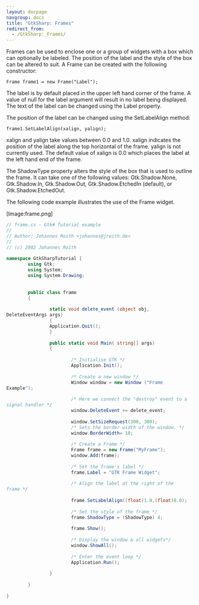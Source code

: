 ```yaml
---
layout: docpage
navgroup: docs
title: "GtkSharp: Frames"
redirect_from:
  - /GtkSharp:_Frames/
---
```


Frames can be used to enclose one or a group of widgets with a box which can optionally be labeled. The position of the label and the style of the box can be altered to suit. A Frame can be created with the following constructor:

    Frame frame1 = new Frame("Label");

The label is by default placed in the upper left hand corner of the frame. A value of null for the label argument will result in no label being displayed. The text of the label can be changed using the Label property.

The position of the label can be changed using the SetLabelAlign method:

    frame1.SetLabelAlign(xalign, yalign);

xalign and yalign take values between 0.0 and 1.0. xalign indicates the position of the label along the top horizontal of the frame. yalign is not currently used. The default value of xalign is 0.0 which places the label at the left hand end of the frame.

The ShadowType property alters the style of the box that is used to outline the frame. It can take one of the following values: Gtk.Shadow.None, Gtk.Shadow.In, Gtk.Shadow.Out, Gtk.Shadow.EtchedIn (default), or Gtk.Shadow.EtchedOut.

The following code example illustrates the use of the Frame widget.

[Image:frame.png]

``` csharp
// frame.cs - Gtk# Tutorial example
//
// Author: Johannes Roith >johannes@jroith.de<
//
// (c) 2002 Johannes Roith
 
namespace GtkSharpTutorial {
        using Gtk;
        using System;
        using System.Drawing;
 
 
        public class frame
        {
 
                static void delete_event (object obj,
DeleteEventArgs args)
                {
                Application.Quit();
                }
 
                public static void Main( string[] args)
                {
 
                        /* Initialise GTK */
                        Application.Init();
 
                        /* Create a new window */
                        Window window = new Window ("Frame
Example");
 
                        /* Here we connect the "destroy" event to a
signal handler */ 
                        window.DeleteEvent += delete_event;
 
                        window.SetSizeRequest(300, 300);
                        /* Sets the border width of the window. */
                        window.BorderWidth= 10;
 
                        /* Create a Frame */
                        Frame frame = new Frame("MyFrame");
                        window.Add(frame);
 
                        /* Set the frame's label */
                        frame.Label = "GTK Frame Widget";
 
                        /* Align the label at the right of the
frame */
 
                        frame.SetLabelAlign((float)1.0,(float)0.0);
 
                        /* Set the style of the frame */
                        frame.ShadowType = (ShadowType) 4;
 
                        frame.Show();
 
                        /* Display the window & all widgets*/
                        window.ShowAll();
 
                        /* Enter the event loop */
                        Application.Run();
 
                }
 
        }
 
}
```

